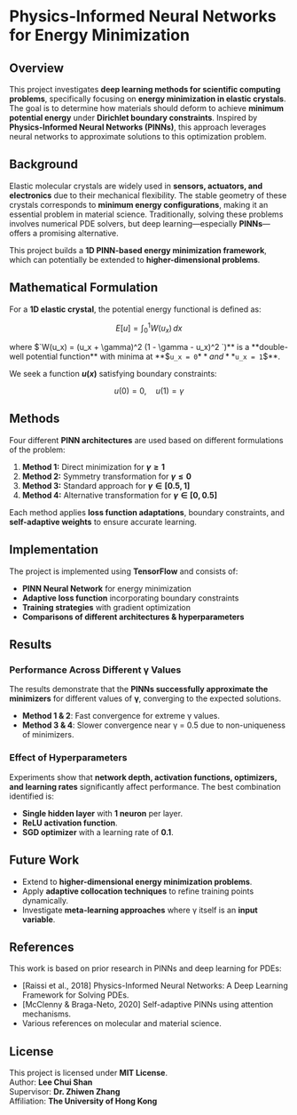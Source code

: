 # **Physics-Informed Neural Networks for Energy Minimization**

## **Overview**
This project investigates **deep learning methods for scientific computing problems**, specifically focusing on **energy minimization in elastic crystals**. The goal is to determine how materials should deform to achieve **minimum potential energy** under **Dirichlet boundary constraints**. Inspired by **Physics-Informed Neural Networks (PINNs)**, this approach leverages neural networks to approximate solutions to this optimization problem.

## **Background**
Elastic molecular crystals are widely used in **sensors, actuators, and electronics** due to their mechanical flexibility. The stable geometry of these crystals corresponds to **minimum energy configurations**, making it an essential problem in material science. Traditionally, solving these problems involves numerical PDE solvers, but deep learning—especially **PINNs**—offers a promising alternative.

This project builds a **1D PINN-based energy minimization framework**, which can potentially be extended to **higher-dimensional problems**.

## **Mathematical Formulation**
For a **1D elastic crystal**, the potential energy functional is defined as:

$$
E[u] = \int_{0}^{1} W(u_x) \, dx
$$

where $`W(u_x) = (u_x + \gamma)^2 (1 - \gamma - u_x)^2 `)** is a **double-well potential function** with minima at **$` u_x = 0 `$** and **$` u_x = 1 `$**.

We seek a function **$` u(x) `$** satisfying boundary constraints:

$$
u(0) = 0, \quad u(1) = \gamma
$$

## **Methods**
Four different **PINN architectures** are used based on different formulations of the problem:

1. **Method 1:** Direct minimization for **$` \gamma \geq 1 `$**
2. **Method 2:** Symmetry transformation for **$` \gamma \leq 0 `$**
3. **Method 3:** Standard approach for **$` \gamma \in [0.5, 1] `$**
4. **Method 4:** Alternative transformation for **$` \gamma \in [0, 0.5] `$**

Each method applies **loss function adaptations**, boundary constraints, and **self-adaptive weights** to ensure accurate learning.

## **Implementation**
The project is implemented using **TensorFlow** and consists of:

- **PINN Neural Network** for energy minimization
- **Adaptive loss function** incorporating boundary constraints
- **Training strategies** with gradient optimization
- **Comparisons of different architectures & hyperparameters**

## **Results**
### **Performance Across Different γ Values**
The results demonstrate that the **PINNs successfully approximate the minimizers** for different values of **γ**, converging to the expected solutions.

- **Method 1 & 2**: Fast convergence for extreme γ values.
- **Method 3 & 4**: Slower convergence near γ = 0.5 due to non-uniqueness of minimizers.

### **Effect of Hyperparameters**
Experiments show that **network depth, activation functions, optimizers, and learning rates** significantly affect performance. The best combination identified is:
- **Single hidden layer** with **1 neuron** per layer.
- **ReLU activation function**.
- **SGD optimizer** with a learning rate of **0.1**.

## **Future Work**
- Extend to **higher-dimensional energy minimization problems**.
- Apply **adaptive collocation techniques** to refine training points dynamically.
- Investigate **meta-learning approaches** where γ itself is an **input variable**.

## **References**
This work is based on prior research in PINNs and deep learning for PDEs:
- [Raissi et al., 2018] Physics-Informed Neural Networks: A Deep Learning Framework for Solving PDEs.
- [McClenny & Braga-Neto, 2020] Self-adaptive PINNs using attention mechanisms.
- Various references on molecular and material science.

## **License**
This project is licensed under **MIT License**.  
Author: **Lee Chui Shan**  
Supervisor: **Dr. Zhiwen Zhang**  
Affiliation: **The University of Hong Kong**

